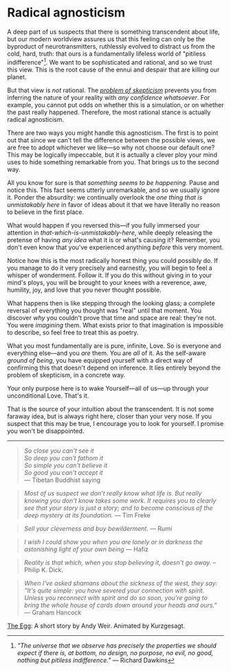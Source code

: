 
# Radical agnosticism

A deep part of us suspects that there is something transcendent about life, but our modern worldview assures us that this feeling can only be the byproduct of neurotransmitters, ruthlessly evolved to distract us from the cold, hard, truth: that ours is a fundamentally lifeless world of "pitiless indifference"[^Dawkins]. We want to be sophisticated and rational, and so we trust this view. This is the root cause of the ennui and despair that are killing our planet.

But that view is _not_ rational. The [_problem of skepticism_](radical-skepticism.md) prevents you from inferring the nature of your reality with _any confidence whatsoever_. For example, you cannot put odds on whether this is a simulation, or on whether the past really happened. Therefore, the most rational stance is actually radical agnosticism.

There are two ways you might handle this agnosticism. The first is to point out that since we can't tell the difference between the possible views, we are free to adopt whichever we like—so why not choose our default one? This may be logically impeccable, but it is actually a clever ploy your mind uses to hide something remarkable from you. That brings us to the second way.

All you know for sure is that _something seems to be happening._ Pause and notice this. This fact seems utterly unremarkable, and so we usually ignore it. Ponder the absurdity: we continually overlook the _one thing that is unmistakably here_ in favor of ideas about it that we have literally no reason to believe in the first place.

What would happen if you reversed this—if you fully immersed your attention in _that-which-is-unmistakably-here_, while deeply releasing the pretense of having _any idea_ what it is or what's causing it? Remember, you don't even know that you've experienced anything _before_ this very moment.

Notice how this is the most radically honest thing you could possibly do. If you manage to do it very precisely and earnestly, you will begin to feel a whisper of wonderment. Follow it. If you do this without giving in to your mind's ploys, you will be brought to your knees with a reverence, awe, humility, joy, and love that you never thought possible. 

What happens then is like stepping through the looking glass; a complete reversal of everything you thought was "real" until that moment. You discover _why_ you couldn't prove that time and space are real: they're not. You were _imagining_ them. What exists prior to that imagination is impossible to describe, so feel free to treat this as poetry.

What you most fundamentally are is pure, infinite, Love. So is everyone and everything else—and you _are_ them. You are _all_ of it. As the self-aware _ground of being_, you have equipped yourself with a direct way of confirming this that doesn't depend on inference. It lies entirely beyond the problem of skepticism, in a concrete way.

Your only purpose here is to wake Yourself—all of us—up through your unconditional Love. That's it.

That is the source of your intuition about the transcendent. It is not some faraway idea, but is always right here, closer than your very nose. If you suspect that this may be true, I encourage you to look for yourself. I promise you won't be disappointed.

---

> *So close you can't see it <br/>
> So deep you can't fathom it <br/>
> So simple you can't believe it <br/>
> So good you can't accept it* <br/>
> — Tibetan Buddhist saying

> _Most of us suspect we don’t really know what life is. But really knowing you don't know takes some work. It requires you to clearly see that your story is just a story; and to become conscious of the deep mystery at its foundation._ — Tim Freke

> _Sell your cleverness and buy bewilderment._ — Rumi

> _I wish I could show you when you are lonely or in darkness the astonishing light of your own being_ — Hafiz

> _Reality is that which, when you stop believing it, doesn't go away._ – Philip K. Dick.

> _When I've asked shamans about the sickness of the west, they say: "It's quite simple: you have severed your connection with spirit. Unless you reconnect with spirit and do so soon, you're going to bring the whole house of cards down around your heads and ours."_ — Graham Hancock

[The Egg](https://www.youtube.com/watch?v=h6fcK_fRYaI): A short story by Andy Weir. Animated by Kurzgesagt.
 

[^Dawkins]: _"The universe that we observe has precisely the properties we should expect if there is, at bottom, no design, no purpose, no evil, no good, nothing but pitiless indifference."_ — Richard Dawkins